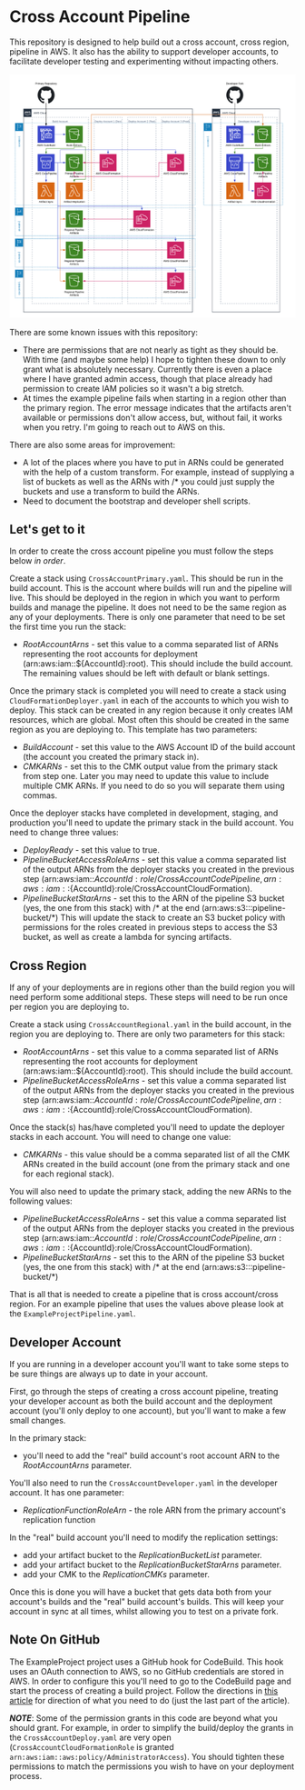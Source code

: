 Cross Account Pipeline
============================

This repository is designed to help build out a cross account, cross region, pipeline in AWS. It also has the ability to support developer accounts, to facilitate developer testing and experimenting without impacting others.

![alt text](CrossAccountPipeline.png "Cross Account Pipeline Diagram")

There are some known issues with this repository:
- There are permissions that are not nearly as tight as they should be. With time (and maybe some help) I hope to tighten these down to only grant what is absolutely necessary. Currently there is even a place where I have granted admin access, though that place already had permission to create IAM policies so it wasn't a big stretch.
- At times the example pipeline fails when starting in a region other than the primary region. The error message indicates that the artifacts aren't available or permissions don't allow access, but, without fail, it works when you retry. I'm going to reach out to AWS on this.

There are also some areas for improvement:
- A lot of the places where you have to put in ARNs could be generated with the help of a custom transform. For example, instead of supplying a list of buckets as well as the ARNs with /* you could just supply the buckets and use a transform to build the ARNs.
- Need to document the bootstrap and developer shell scripts.

Let's get to it
------------

In order to create the cross account pipeline you must follow the steps below *in order*.

Create a stack using `CrossAccountPrimary.yaml`. This should be run in the build account. This is the account where builds will run and the pipeline will live. This should be deployed in the region in which you want to perform builds and manage the pipeline. It does not need to be the same region as any of your deployments. There is only one parameter that need to be set the first time you run the stack:

- _RootAccountArns_ - set this value to a comma separated list of ARNs representing the root accounts for deployment (arn:aws:iam::${AccountId}:root). This should include the build account.
The remaining values should be left with default or blank settings.

Once the primary stack is completed you will need to create a stack using `CloudFormationDeployer.yaml` in each of the accounts to which you wish to deploy. This stack can be created in any region because it only creates IAM resources, which are global. Most often this should be created in the same region as you are deploying to. This template has two parameters:
- _BuildAccount_ - set this value to the AWS Account ID of the build account (the account you created the primary stack in).
- _CMKARNs_ - set this to the CMK output value from the primary stack from step one. Later you may need to update this value to include multiple CMK ARNs. If you need to do so you will separate them using commas.

Once the deployer stacks have completed in development, staging, and production you'll need to update the primary stack in the build account. You need to change three values:

- _DeployReady_ - set this value to true.
- _PipelineBucketAccessRoleArns_ - set this value a comma separated list of the output ARNs from the deployer stacks you created in the previous step (arn:aws:iam::${AccountId}:role/CrossAccountCodePipeline,arn:aws:iam::${AccountId}:role/CrossAccountCloudFormation).
- _PipelineBucketStarArns_ - set this to the ARN of the pipeline S3 bucket (yes, the one from this stack) with /* at the end (arn:aws:s3:::pipeline-bucket/*)
This will update the stack to create an S3 bucket policy with permissions for the roles created in previous steps to access the S3 bucket, as well as create a lambda for syncing artifacts.

Cross Region
----------------------------

If any of your deployments are in regions other than the build region you will need perform some additional steps. These steps will need to be run once per region you are deploying to.

Create a stack using `CrossAccountRegional.yaml` in the build account, in the region you are deploying to. There are only two parameters for this stack:
- _RootAccountArns_ - set this value to a comma separated list of ARNs representing the root accounts for deployment (arn:aws:iam::${AccountId}:root). This should include the build account.
- _PipelineBucketAccessRoleArns_ - set this value a comma separated list of the output ARNs from the deployer stacks you created in the previous step (arn:aws:iam::${AccountId}:role/CrossAccountCodePipeline,arn:aws:iam::${AccountId}:role/CrossAccountCloudFormation).

Once the stack(s) has/have completed you'll need to update the deployer stacks in each account. You will need to change one value:

- _CMKARNs_ - this value should be a comma separated list of all the CMK ARNs created in the build account (one from the primary stack and one for each regional stack).

You will also need to update the primary stack, adding the new ARNs to the following values:
- _PipelineBucketAccessRoleArns_ - set this value a comma separated list of the output ARNs from the deployer stacks you created in the previous step (arn:aws:iam::${AccountId}:role/CrossAccountCodePipeline,arn:aws:iam::${AccountId}:role/CrossAccountCloudFormation).
- _PipelineBucketStarArns_ - set this to the ARN of the pipeline S3 bucket (yes, the one from this stack) with /* at the end (arn:aws:s3:::pipeline-bucket/*)

That is all that is needed to create a pipeline that is cross account/cross region. For an example pipeline that uses the values above please look at the `ExampleProjectPipeline.yaml`.

Developer Account
-----------------
If you are running in a developer account you'll want to take some steps to be sure things are always up to date in your account.

First, go through the steps of creating a cross account pipeline, treating your developer account as both the build account and the deployment account (you'll only deploy to one account), but you'll want to make a few small changes.

In the primary stack:
- you'll need to add the "real" build account's root account ARN to the _RootAccountArns_ parameter.

You'll also need to run the `CrossAccountDeveloper.yaml` in the developer account. It has one parameter:
- _ReplicationFunctionRoleArn_ - the role ARN from the primary account's replication function

In the "real" build account you'll need to modify the replication settings:
- add your artifact bucket to the _ReplicationBucketList_ parameter.
- add your artifact bucket to the _ReplicationBucketStarArns_ parameter.
- add your CMK to the _ReplicationCMKs_ parameter.

Once this is done you will have a bucket that gets data both from your account's builds and the "real" build account's builds. This will keep your account in sync at all times, whilst allowing you to test on a private fork.


Note On GitHub
----------------
The ExampleProject project uses a GitHub hook for CodeBuild. This hook uses an OAuth connection to AWS, so no GitHub credentials are stored in AWS. In order to configure this you'll need to go to the CodeBuild page and start the process of creating a build project. Follow the directions in [this article](https://www.itonaut.com/2018/06/18/use-github-source-in-aws-codebuild-project-using-aws-cloudformation/) for direction of what you need to do (just the last part of the article).

**_NOTE_**: Some of the permission grants in this code are beyond what you should grant. For example, in order to simplify the build/deploy the grants in the `CrossAccountDeploy.yaml` are very open (`CrossAccountCloudFormationRole` is granted `arn:aws:iam::aws:policy/AdministratorAccess`). You should tighten these permissions to match the permissions you wish to have on your deployment process.
